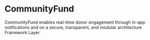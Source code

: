 # CommunityFund
CommunityFund enables real-time donor engagement through in-app notifications and on a secure, transparent, and modular architecture Framework Layer.
